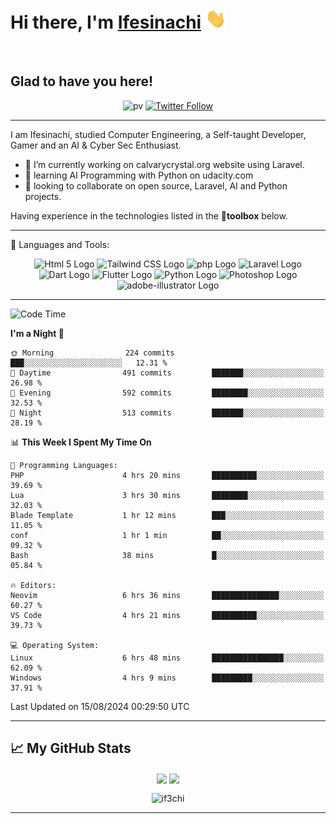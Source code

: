 <h1 align="left">Hi there, I'm <a href="https://twitter.com/ifeabasi" target="_blank">Ifesinachi</a> <img
src="https://github.com/if3chi/if3chi/raw/main/img/Hi.gif" height="32" /></h1>
<br />


<h2>Glad to have you here!</h2> 

<div align="center">

![pv](https://pageview.vercel.app/?github_user=if3chi)
[![Twitter Follow](https://img.shields.io/twitter/follow/ifeabasi?label=Follow%20me%20on%20Twitter&style=social)](https://twitter.com/intent/follow?screen_name=ifeabasi)
<!-- ![GitHub last commit](https://img.shields.io/github/last-commit/if3chi/if3chi) -->

</div>

---


<!--
**if3chi/if3chi** is a ✨ _special_ ✨ repository because its `README.md` (this file) appears on your GitHub profile.

Here are some ideas to get you started:

- 🔭 I’m currently working on ...
- 🌱 I’m currently learning ...
- 👯 I’m looking to collaborate on ...
- 🤔 I’m looking for help with ...
- 💬 Ask me about ...
- 📫 How to reach me: ...
- 😄 Pronouns: ...
- ⚡ Fun fact: ...
-->

I am Ifesinachi, studied Computer Engineering, a Self-taught Developer, Gamer and an AI & Cyber Sec Enthusiast.

- 🔭 I’m currently working on calvarycrystal.org website using Laravel.
- 🌱 learning AI Programming with Python on udacity.com
- 🤝 looking to collaborate on open source, Laravel, AI and Python projects.
 
Having experience in the technologies listed in the 🧰**toolbox** below.

---

🧰 Languages and Tools:

<div align="center">
    <img src="https://cdn.worldvectorlogo.com/logos/html5-2.svg" alt="Html 5 Logo" width="50" height="50"/> 
    <img src="https://cdn.worldvectorlogo.com/logos/tailwind-css-2.svg" alt="Tailwind CSS Logo" width="50" height="50"/>
    <img src="https://cdn.worldvectorlogo.com/logos/php-1.svg" alt="php Logo" width="50" height="50"/>
    <img src="https://cdn.worldvectorlogo.com/logos/laravel-2.svg" alt="Laravel Logo" width="50" height="50"/>
    <img src="https://cdn.worldvectorlogo.com/logos/dart.svg" alt="Dart Logo" width="50" height="50"/>
    <img src="https://cdn.worldvectorlogo.com/logos/flutter-logo.svg" alt="Flutter Logo" width="50" height="50"/> 
    <img src="https://cdn.worldvectorlogo.com/logos/python-5.svg" alt="Python Logo" width="50" height="50"/>
    <img src="https://cdn.worldvectorlogo.com/logos/photoshop-cc-7.svg" alt="Photoshop Logo" width="50" height="50"/>
    <img src="https://cdn.worldvectorlogo.com/logos/adobe-illustrator-cc-2019.svg" alt="adobe-illustrator Logo" width="50" height="50"/>
</div>

---
<!--START_SECTION:waka-->
![Code Time](http://img.shields.io/badge/Code%20Time-1%2C419%20hrs%2014%20mins-blue)

**I'm a Night 🦉** 

```text
🌞 Morning                224 commits         ███░░░░░░░░░░░░░░░░░░░░░░   12.31 % 
🌆 Daytime                491 commits         ███████░░░░░░░░░░░░░░░░░░   26.98 % 
🌃 Evening                592 commits         ████████░░░░░░░░░░░░░░░░░   32.53 % 
🌙 Night                  513 commits         ███████░░░░░░░░░░░░░░░░░░   28.19 % 
```


📊 **This Week I Spent My Time On** 

```text
💬 Programming Languages: 
PHP                      4 hrs 20 mins       ██████████░░░░░░░░░░░░░░░   39.69 % 
Lua                      3 hrs 30 mins       ████████░░░░░░░░░░░░░░░░░   32.03 % 
Blade Template           1 hr 12 mins        ███░░░░░░░░░░░░░░░░░░░░░░   11.05 % 
conf                     1 hr 1 min          ██░░░░░░░░░░░░░░░░░░░░░░░   09.32 % 
Bash                     38 mins             █░░░░░░░░░░░░░░░░░░░░░░░░   05.84 % 

🔥 Editors: 
Neovim                   6 hrs 36 mins       ███████████████░░░░░░░░░░   60.27 % 
VS Code                  4 hrs 21 mins       ██████████░░░░░░░░░░░░░░░   39.73 % 

💻 Operating System: 
Linux                    6 hrs 48 mins       ████████████████░░░░░░░░░   62.09 % 
Windows                  4 hrs 9 mins        █████████░░░░░░░░░░░░░░░░   37.91 % 
```


 Last Updated on 15/08/2024 00:29:50 UTC
<!--END_SECTION:waka-->

---

## &#x1f4c8; My GitHub Stats

<div align="center">
    <img align="center" src="https://github-readme-stats.vercel.app/api?username=if3chi&theme=radical&icon_color=d03e7c&show_icons=true0&hide=issues" />
    <img align="center" width="250" src="https://github-readme-stats.vercel.app/api/top-langs/?username=if3chi&hide=html,kotlin&theme=radical&show_owner=true&layout=default" />
    <p><img align="center" src="https://github-readme-streak-stats.herokuapp.com/?user=if3chi&theme=radical" alt="if3chi" /></p>
</div>

---
